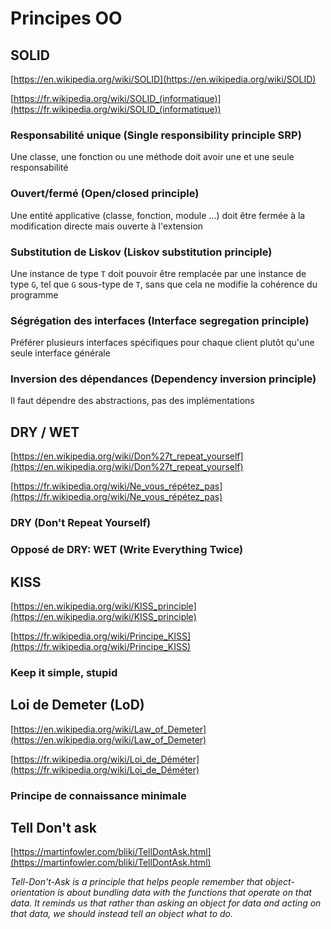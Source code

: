 # Principes OO

## SOLID
[https://en.wikipedia.org/wiki/SOLID](https://en.wikipedia.org/wiki/SOLID)

[https://fr.wikipedia.org/wiki/SOLID_(informatique)](https://fr.wikipedia.org/wiki/SOLID_(informatique))

### Responsabilité unique (Single responsibility principle SRP)
Une classe, une fonction ou une méthode doit avoir une et une seule responsabilité

### Ouvert/fermé (Open/closed principle)
Une entité applicative (classe, fonction, module ...) doit être fermée à la modification directe mais ouverte à l'extension

### Substitution de Liskov (Liskov substitution principle)
Une instance de type `T` doit pouvoir être remplacée par une instance de type `G`, tel que `G` sous-type de `T`, sans que cela ne modifie la cohérence du programme

### Ségrégation des interfaces (Interface segregation principle)
Préférer plusieurs interfaces spécifiques pour chaque client plutôt qu'une seule interface générale

### Inversion des dépendances (Dependency inversion principle)
Il faut dépendre des abstractions, pas des implémentations


## DRY / WET
[https://en.wikipedia.org/wiki/Don%27t_repeat_yourself](https://en.wikipedia.org/wiki/Don%27t_repeat_yourself)

[https://fr.wikipedia.org/wiki/Ne_vous_répétez_pas](https://fr.wikipedia.org/wiki/Ne_vous_répétez_pas)

### DRY (Don't Repeat Yourself)

### Opposé de DRY: WET (Write Everything Twice)

## KISS
[https://en.wikipedia.org/wiki/KISS_principle](https://en.wikipedia.org/wiki/KISS_principle)

[https://fr.wikipedia.org/wiki/Principe_KISS](https://fr.wikipedia.org/wiki/Principe_KISS)

### Keep it simple, stupid

## Loi de Demeter (LoD)
[https://en.wikipedia.org/wiki/Law_of_Demeter](https://en.wikipedia.org/wiki/Law_of_Demeter)

[https://fr.wikipedia.org/wiki/Loi_de_Déméter](https://fr.wikipedia.org/wiki/Loi_de_Déméter)

### Principe de connaissance minimale

## Tell Don't ask
[https://martinfowler.com/bliki/TellDontAsk.html](https://martinfowler.com/bliki/TellDontAsk.html)

*Tell-Don't-Ask is a principle that helps people remember that object-orientation is about bundling data with the functions that operate on that data. It reminds us that rather than asking an object for data and acting on that data, we should instead tell an object what to do.*